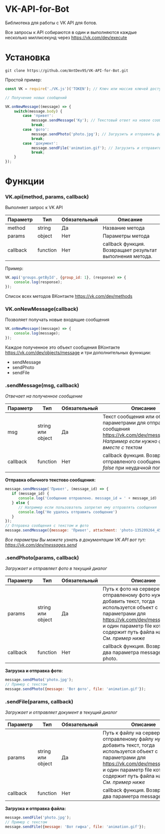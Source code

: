 # VK-API-for-Bot
Библиотека для работы с VK API для ботов.

Все запросы к API собираются в один и выполняются каждые несколько миллисекунд через https://vk.com/dev/execute

# Установка
```
git clone https://github.com/AntDev95/VK-API-for-Bot.git
```
Простой пример: 
```javascript
const VK = require('./VK.js')('TOKEN'); // Ключ или массив ключей доступа для сообщества

// Получение новых сообщений

VK.onNewMessage((message) => {
    switch(message.body) {
        case 'привет':
            message.sendMessage('Ку'); // Текстовый ответ на новое сообщение
            break;
        case 'фото':
            message.sendPhoto('photo.jpg'); // Загрузить и отправить фотографию в ответ
            break;
        case 'документ':
            message.sendFile('animation.gif'); // Загрузить и отправить документ в ответ
            break;
    }
});
```
# Функции

### VK.api(method, params, callback) 
Выполняет запрос к VK API 

| Параметр  | Тип | Обязательный | Описание |
| ------------- | ------------- | ------------- | ------------- |
| method | string | Да | Название метода  |
| params | object | Нет | Параметры метода  |
| callback | function | Нет | callback функция. Возвращает результат выполнения метода. |

Пример:
```javascript
VK.api('groups.getById', {group_id: 1}, (response) => {
    console.log(response);
});
```
Список всех методов ВКонтакте https://vk.com/dev/methods 

### VK.onNewMessage(callback)
Позволяет получать новые входящие сообщения
```javascript
VK.onNewMessage((message) => {
    console.log(message);
});
```

Каждое полученное это объект сообщения ВКонтакте https://vk.com/dev/objects/message и три дополнительных фуннкции:
- sendMessage
- sendPhoto
- sendFile

### .sendMessage(msg, callback) 
*Отвечает на полученное сообщение*

| Параметр  | Тип | Обязательный | Описание |
| ------------- | ------------- | ------------- | ------------- |
| msg | string или object | Да | Текст сообщения или объект c параметрами для отправки сообщения https://vk.com/dev/messages.send *Например если нужно фото вместе с тектом* |
| callback | function | Нет | callback функция. Возвращает *id* отправленого сообщения или *false* при неудачной попытке  |

**Отправка обычного текстово сообщения:**

```javascript
message.sendMessage('Привет', (message_id) => {
   if (message_id) {
      console.log('Сообщение отправлено. message_id = ' + message_id)
   } else {
      // Например если пользователь запретил ему отправлять сообщения
      console.log('Не удалось отправить сообщение')
   }
});
// Отправка сообщения с текстом и фото
message.sendMessage({message: 'Привет', attachment: 'photo-135209264_456334675'});
```

*Все параметры Вы можете узнать в документации VK API вот тут: https://vk.com/dev/messages.send*


### .sendPhoto(params, callback)
*Загружает и отправляет фото в текущий диалог*

| Параметр  | Тип | Обязательный | Описание |
| ------------- | ------------- | ------------- | ------------- |
| params | string или object | Да | Путь к фото на сервере. Если к отправленому фото нужно добавить текст, тогда используется объект с параметрами для https://vk.com/dev/messages.send и один параметр file который содержит путь файла на сервере *См. пример ниже*  |
| callback | function | Нет | callback функция. Возвращает два параметра message_id и photo. |

**Загрузка и отправка фото:**

```javascript
message.sendPhoto('photo.jpg');
// Пример с текстом
message.sendPhoto({message: 'Вот фото', file: 'animation.gif'});
```

### .sendFile(params, callback)
*Загружает и отправляет документ в текущий диалог*

| Параметр  | Тип | Обязательный | Описание |
| ------------- | ------------- | ------------- | ------------- |
| params | string или object | Да | Путь к файлу на сервере. Если к отправленому файлу нужно добавить текст, тогда используется объект с параметрами для https://vk.com/dev/messages.send и один параметр file который содержит путь файла на сервере *См. пример ниже*  |
| callback | function | Нет | callback функция. Возвращает два параметра message_id и doc. |

**Загрузка и отправка файла:**

```javascript
message.sendFile('photo.jpg');
// Пример с текстом
message.sendFile({message: 'Вот гифка', file: 'animation.gif'});
```
